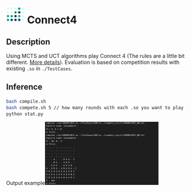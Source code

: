 # <img src="https://github.com/RichardS0268/Connect4/blob/main/connect4.png" height=50px; />  Connect4 

## Description

Using MCTS and UCT algorithms play Connect 4 (The rules are a little bit different. [More details](https://docs.saiblo.net/games/connect4/connect4.html)). Evaluation is based on competition results with existing `.so` in `./TestCases`.

## Inference

```sh
bash compile.sh
bash compete.sh 5 // how many rounds with each .so you want to play
python stat.py
```

Output example<img src="https://github.com/RichardS0268/Connect4/blob/main/output_example.png" alt="image-20220608235736404" style="zoom:30%;" />


